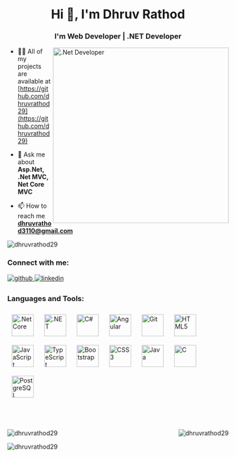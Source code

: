 

<h1 align="center">Hi 👋, I'm Dhruv Rathod</h1>
<h3 align="center">I'm Web Developer | .NET Developer</h3>









 <img align="right" src="https://cdn.dribbble.com/users/1162077/screenshots/3848914/programmer.gif" alt=".Net Developer" width="400">

- 👨‍💻 All of my projects are available at [https://github.com/dhruvrathod29](https://github.com/dhruvrathod29)

- 💬 Ask me about **Asp.Net, .Net MVC, Net Core MVC**

- 📫 How to reach me **dhruvrathod3110@gmail.com**

<p align="left"> <img src="https://komarev.com/ghpvc/?username=dhruvrathod29&label=Profile%20views&color=0e75b6&style=flat" alt="dhruvrathod29" /> </p>


<h3 align="left">Connect with me:</h3>
<p align="left">
<a href="https://github.com/dhruvrathod29" target="_blank">
<img src=https://img.shields.io/badge/github-%2324292e.svg?&style=for-the-badge&logo=github&logoColor=white alt=github style="margin-bottom: 5px;" />
</a>
<a href="https://www.linkedin.com/in/dhruv-rathod-0514b91bb/" target="_blank">
<img src=https://img.shields.io/badge/linkedin-%231E77B5.svg?&style=for-the-badge&logo=linkedin&logoColor=white alt=linkedin style="margin-bottom: 5px;" />
</a>  
</p>

<h3 align="left">Languages and Tools:</h3>
<p align="left"> <a href="https://dotnet.microsoft.com/download" target="_blank"><img style="margin: 10px" src="https://profilinator.rishav.dev/skills-assets/dotnetcore.png" alt=".Net Core" height="50" /></a>  
<a href="https://dotnet.microsoft.com/download/dotnet-framework" target="_blank"><img style="margin: 10px" src="https://profilinator.rishav.dev/skills-assets/dot-net-original-wordmark.svg" alt=".NET" height="50" /></a>  
<a href="https://docs.microsoft.com/en-us/dotnet/csharp/" target="_blank"><img style="margin: 10px" src="https://profilinator.rishav.dev/skills-assets/csharp-original.svg" alt="C#" height="50" /></a>  
<a href="https://angular.io/" target="_blank"><img style="margin: 10px" src="https://profilinator.rishav.dev/skills-assets/angularjs-original.svg" alt="Angular" height="50" /></a>  
<a href="https://github.com/" target="_blank"><img style="margin: 10px" src="https://profilinator.rishav.dev/skills-assets/git-scm-icon.svg" alt="Git" height="50" /></a>  
<a href="https://en.wikipedia.org/wiki/HTML5" target="_blank"><img style="margin: 10px" src="https://profilinator.rishav.dev/skills-assets/html5-original-wordmark.svg" alt="HTML5" height="50" /></a>  
<a href="https://www.javascript.com/" target="_blank"><img style="margin: 10px" src="https://profilinator.rishav.dev/skills-assets/javascript-original.svg" alt="JavaScript" height="50" /></a>  
<a href="https://www.typescriptlang.org/" target="_blank"><img style="margin: 10px" src="https://profilinator.rishav.dev/skills-assets/typescript-original.svg" alt="TypeScript" height="50" /></a>  
<a href="https://getbootstrap.com/docs/3.4/javascript/" target="_blank"><img style="margin: 10px" src="https://profilinator.rishav.dev/skills-assets/bootstrap-plain.svg" alt="Bootstrap" height="50" /></a>  
<a href="https://www.w3schools.com/css/" target="_blank"><img style="margin: 10px" src="https://profilinator.rishav.dev/skills-assets/css3-original-wordmark.svg" alt="CSS3" height="50" /></a>
 <a href="https://www.java.com/" target="_blank"><img style="margin: 10px" src="https://profilinator.rishav.dev/skills-assets/java-original-wordmark.svg" alt="Java" height="50" /></a>  
<a href="https://www.cprogramming.com/" target="_blank"><img style="margin: 10px" src="https://profilinator.rishav.dev/skills-assets/c-original.svg" alt="C" height="50" /></a>  
<a href="https://www.postgresql.org/" target="_blank"><img style="margin: 10px" src="https://profilinator.rishav.dev/skills-assets/postgresql-original-wordmark.svg" alt="PostgreSQL" height="50" /></a> </p>


<br/>
<br/>
<div>
<p><img align="left" src="https://github-readme-stats.vercel.app/api/top-langs?username=dhruvrathod29&show_icons=true&locale=en&layout=compact" alt="dhruvrathod29" /></p>

<p>&nbsp;<img align="right" src="https://github-readme-stats.vercel.app/api?username=dhruvrathod29&show_icons=true&locale=en" alt="dhruvrathod29" /></p>
</div
 <br/>
<p><img align="left" src="https://github-readme-streak-stats.herokuapp.com/?user=dhruvrathod29&" alt="dhruvrathod29" /></p>

